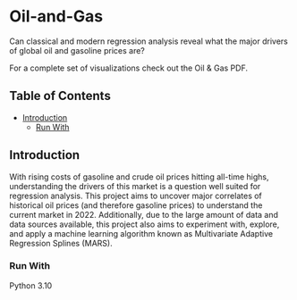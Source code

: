 # Oil-and-Gas
Can classical and modern regression analysis reveal what the major drivers of global oil and gasoline prices are?

For a complete set of visualizations check out the Oil & Gas PDF.

<!-- TABLE OF CONTENTS -->
## Table of Contents

* [Introduction](#introduction)
  * [Run With](#run-with)





<!-- Introduction -->
## Introduction

With rising costs of gasoline and crude oil prices hitting all-time highs, understanding the drivers of this market is a question well suited for regression analysis. This project aims to uncover major correlates of historical oil prices (and therefore gasoline prices) to understand the current market in 2022. Additionally, due to the large amount of data and data sources available, this project also aims to experiment with, explore, and apply a machine learning algorithm known as Multivariate Adaptive Regression Splines (MARS).



### Run With
Python 3.10



